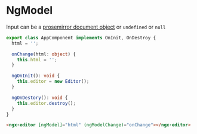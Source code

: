 # NgModel

Input can be a [prosemirror document object](https://prosemirror.net/docs/ref/#model.Document_Structure) or `undefined` or `null`

```ts
export class AppComponent implements OnInit, OnDestroy {
  html = '';

  onChange(html: object) {
    this.html = '';
  }

  ngOnInit(): void {
    this.editor = new Editor();
  }

  ngOnDestory(): void {
    this.editor.destroy();
  }
}
```

```html
<ngx-editor [ngModel]="html" (ngModelChange)="onChange"></ngx-editor>
```
